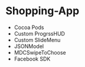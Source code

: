 # Shopping-App

- Cocoa Pods
- Custom ProgrssHUD
- Custom SlideMenu
- JSONModel
- MDCSwipeToChoose
- Facebook SDK

